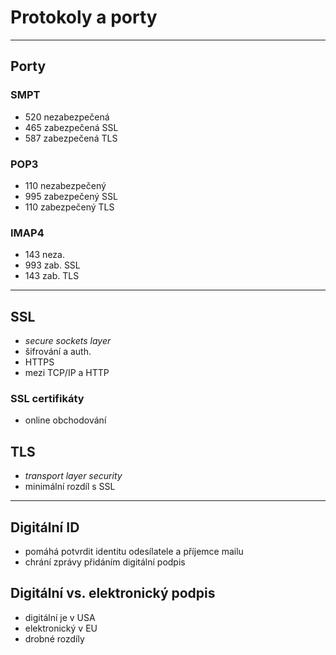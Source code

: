 # Protokoly a porty
---
## Porty
### SMPT
- 520 nezabezpečená
- 465 zabezpečená SSL
- 587 zabezpečená TLS
### POP3 
- 110 nezabezpečený
- 995 zabezpečený SSL
- 110 zabezpečený TLS
### IMAP4
- 143 neza.
- 993 zab. SSL
- 143 zab. TLS
---
## SSL
- *secure sockets layer*
- šifrování a auth.
- HTTPS
- mezi TCP/IP a HTTP
### SSL certifikáty
- online obchodování
## TLS 
- *transport layer security*
- minimální rozdíl s SSL
---
## Digitální ID
- pomáhá potvrdit identitu odesílatele a příjemce mailu
- chrání zprávy přidáním digitální podpis
## Digitální vs. elektronický podpis
- digitální je v USA
- elektronický v EU
- drobné rozdíly
